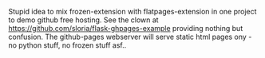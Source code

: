 Stupid idea to mix frozen-extension with flatpages-extension in one project to demo github free hosting.
See the clown at https://github.com/sloria/flask-ghpages-example providing nothing but confusion.
The github-pages webserver will serve static html pages ony - no python stuff, no frozen stuff asf..
